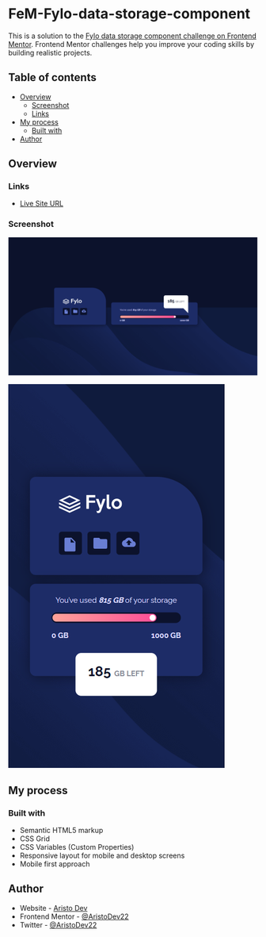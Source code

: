 # FeM-Fylo-data-storage-component

This is a solution to the [Fylo data storage component challenge on Frontend Mentor](https://www.frontendmentor.io/challenges/fylo-data-storage-component-1dZPRbV5n). Frontend Mentor challenges help you improve your coding skills by building realistic projects.

## Table of contents

- [Overview](#overview)
  - [Screenshot](#screenshot)
  - [Links](#links)
- [My process](#my-process)
  - [Built with](#built-with)
- [Author](#author)

## Overview

### Links

- [Live Site URL](https://aristodev22.github.io/FeM-Fylo-data-storage-component)


### Screenshot

![](./screenshot.PNG)

![](./screenshot-mobile.PNG)

## My process

### Built with

- Semantic HTML5 markup
- CSS Grid
- CSS Variables (Custom Properties)
- Responsive layout for mobile and desktop screens
- Mobile first approach

## Author

- Website - [Aristo Dev](https://www.aristodev.com)
- Frontend Mentor - [@AristoDev22](https://www.frontendmentor.io/profile/aristodev22)
- Twitter - [@AristoDev22](https://www.twitter.com/aristodev22)
